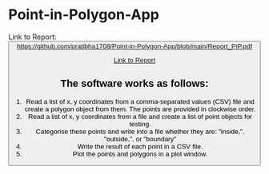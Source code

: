 # Point-in-Polygon-App
Link to Report: <button> https://github.com/pratibha1708/Point-in-Polygon-App/blob/main/Report_PiP.pdf
  
  <a href="https://github.com/pratibha1708/Point-in-Polygon-App/blob/main/Report_PiP.pdf" class="button"> Link to Report </a>

## The software works as follows: 

1. Read a list of x, y coordinates from a comma-separated values (CSV) file and create a polygon object from them. The points are provided in clockwise order.
2. Read a list of x, y coordinates from a file and create a list of point objects for testing.
3. Categorise these points and write into a file whether they are: "inside,", "outside,", or "boundary" 
4. Write the result of each point in a CSV file. 
5. Plot the points and polygons in a plot window. 
